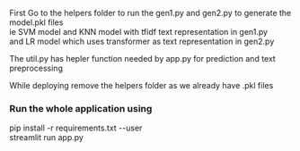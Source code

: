 First Go to the helpers folder to run the gen1.py and gen2.py to generate the model.pkl files<br>
ie SVM model and KNN model with tfidf text representation in gen1.py<br>
and LR model which uses transformer as text representation in gen2.py<br>

The util.py has hepler function needed by app.py for prediction and text preprocessing<br>

While deploying remove the helpers folder as we already have .pkl files<br>

### Run the whole application using<br>
pip install -r requirements.txt --user <br>
streamlit run app.py
